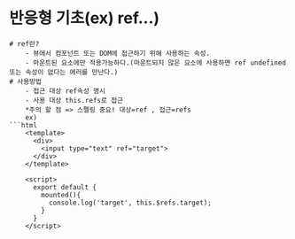 # 반응형 기초(ex) ref...)
```
# ref란? 
	- 뷰에서 컴포넌트 또는 DOM에 접근하기 위해 사용하는 속성.
	- 마운트된 요소에만 적용가능하다.(마운트되지 않은 요소에 사용하면 ref undefined 또는 속성이 없다는 에러를 만난다.)
# 사용방법
	- 접근 대상 ref속성 명시
	- 사용 대상 this.refs로 접근
	*주의 할 점 => 스펠링 중요! 대상=ref , 접근=refs
	ex) 
```html
	<template>
	  <div>
		<input type="text" ref="target">
	  </div>
	</template>

	<script>
	  export default {
		mounted(){
		  console.log('target', this.$refs.target);
		}
	  }
	</script>
```
	
```